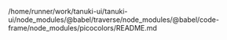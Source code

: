 /home/runner/work/tanuki-ui/tanuki-ui/node_modules/@babel/traverse/node_modules/@babel/code-frame/node_modules/picocolors/README.md